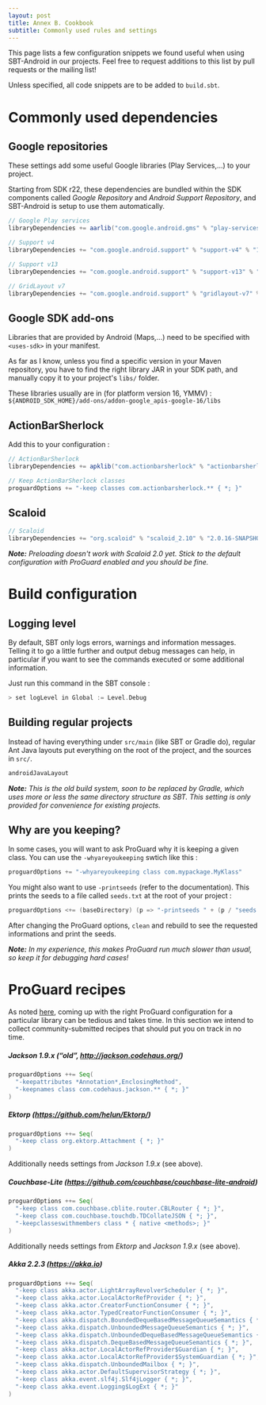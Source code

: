 ```yaml
---
layout: post
title: Annex B. Cookbook
subtitle: Commonly used rules and settings
---
```


This page lists a few configuration snippets we found useful when using
SBT-Android in our projects. Feel free to request additions to this list by
pull requests or the mailing list!

Unless specified, all code snippets are to be added to `build.sbt`.

# Commonly used dependencies

## Google repositories

These settings add some useful Google libraries (Play Services,...) to your
project.

Starting from SDK r22, these dependencies are bundled within the SDK components
called *Google Repository* and *Android Support Repository*, and SBT-Android is
setup to use them automatically.

```scala
// Google Play services
libraryDependencies += aarlib("com.google.android.gms" % "play-services" % "3.1.36")

// Support v4
libraryDependencies += "com.google.android.support" % "support-v4" % "13.0.0"

// Support v13
libraryDependencies += "com.google.android.support" % "support-v13" % "13.0.0"

// GridLayout v7
libraryDependencies += "com.google.android.support" % "gridlayout-v7" % "13.0.0"
```

## Google SDK add-ons

Libraries that are provided by Android (Maps,...) need to be specified with
`<uses-sdk>` in your manifest.

As far as I know, unless you find a specific version in your Maven repository,
you have to find the right library JAR in your SDK path, and manually copy it
to your project's `libs/` folder.

These libraries usually are in (for platform version 16, YMMV) :
`${ANDROID_SDK_HOME}/add-ons/addon-google_apis-google-16/libs`

## ActionBarSherlock

Add this to your configuration :

```scala
// ActionBarSherlock
libraryDependencies += apklib("com.actionbarsherlock" % "actionbarsherlock" % "4.3.1")

// Keep ActionBarSherlock classes
proguardOptions += "-keep classes com.actionbarsherlock.** { *; }"
```

## Scaloid

```scala
// Scaloid
libraryDependencies += "org.scaloid" % "scaloid_2.10" % "2.0.16-SNAPSHOT"
```

_**Note:** Preloading doesn't work with Scaloid 2.0 yet. Stick to the default
configuration with ProGuard enabled and you should be fine._

# Build configuration

## Logging level

By default, SBT only logs errors, warnings and information messages. Telling it
to go a little further and output debug messages can help, in particular if you
want to see the commands executed or some additional information.

Just run this command in the SBT console :

```scala
> set logLevel in Global := Level.Debug
```

## Building regular projects

Instead of having everything under `src/main` (like SBT or Gradle do), regular
Ant Java layouts put everything on the root of the project, and the sources in
`src/`.

```scala
androidJavaLayout
```

_**Note:** This is the old build system, soon to be replaced by Gradle, which
uses more or less the same directory structure as SBT. This setting is only
provided for convenience for existing projects._

## Why are you keeping?

In some cases, you will want to ask ProGuard why it is keeping a given class.
You can use the `-whyareyoukeeping` swtich like this :

```scala
proguardOptions += "-whyareyoukeeping class com.mypackage.MyKlass"
```

You might also want to use `-printseeds` (refer to the documentation). This
prints the seeds to a file called `seeds.txt` at the root of your project :

```scala
proguardOptions <+= (baseDirectory) (p => "-printseeds " + (p / "seeds.txt").getAbsolutePath)
```

After changing the ProGuard options, `clean` and rebuild to see the requested
informations and print the seeds.

_**Note:** In my experience, this makes ProGuard run much slower than usual, so
keep it for debugging hard cases!_

# ProGuard recipes

As noted [here](https://groups.google.com/forum/#!topic/scala-on-android/z9ygY9ucW7o),
coming up with the right ProGuard configuration for a particular library can be tedious
and takes time. In this section we intend to collect community-submitted recipes that
should put you on track in no time.

##### Jackson 1.9.x (“old”, http://jackson.codehaus.org/)

```scala
proguardOptions ++= Seq(
  "-keepattributes *Annotation*,EnclosingMethod",
  "-keepnames class com.codehaus.jackson.** { *; }"
)
```

##### Ektorp (https://github.com/helun/Ektorp/)

```scala
proguardOptions ++= Seq(
  "-keep class org.ektorp.Attachment { *; }"
)
```

Additionally needs settings from *Jackson 1.9.x* (see above).

##### Couchbase-Lite (https://github.com/couchbase/couchbase-lite-android)

```scala
proguardOptions ++= Seq(
  "-keep class com.couchbase.cblite.router.CBLRouter { *; }",
  "-keep class com.couchbase.touchdb.TDCollateJSON { *; }",
  "-keepclasseswithmembers class * { native <methods>; }"
)
```

Additionally needs settings from *Ektorp* and *Jackson 1.9.x* (see above).

##### Akka 2.2.3 (https://akka.io)

```scala
proguardOptions ++= Seq(
  "-keep class akka.actor.LightArrayRevolverScheduler { *; }",
  "-keep class akka.actor.LocalActorRefProvider { *; }",
  "-keep class akka.actor.CreatorFunctionConsumer { *; }",
  "-keep class akka.actor.TypedCreatorFunctionConsumer { *; }",
  "-keep class akka.dispatch.BoundedDequeBasedMessageQueueSemantics { *; }",
  "-keep class akka.dispatch.UnboundedMessageQueueSemantics { *; }",
  "-keep class akka.dispatch.UnboundedDequeBasedMessageQueueSemantics { *; }",
  "-keep class akka.dispatch.DequeBasedMessageQueueSemantics { *; }",
  "-keep class akka.actor.LocalActorRefProvider$Guardian { *; }",
  "-keep class akka.actor.LocalActorRefProvider$SystemGuardian { *; }",
  "-keep class akka.dispatch.UnboundedMailbox { *; }",
  "-keep class akka.actor.DefaultSupervisorStrategy { *; }",
  "-keep class akka.event.slf4j.Slf4jLogger { *; }",
  "-keep class akka.event.Logging$LogExt { *; }"
)
```
